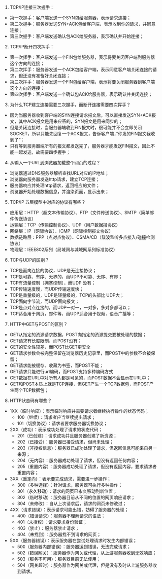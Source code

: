 1. TCP/IP连接三次握手：   
- 第一次握手：客户端发送一个SYN包给服务器，表示请求连接；
- 第二次握手：服务器发送SYN+ACK包给客户端，表示收到你的请求，并同意连接；
- 第三次握手：客户端发送确认包ACK给服务器，表示确认并开始连接；

2. TCP/IP断开四次挥手：
- 第一次挥手：客户端发送一个FIN包给服务器，表示将要关闭客户端到服务器这个方向的连接；
- 第二次挥手：服务器发送一个ACK包给客户端，表示同意客户端关闭连接的请求，但还没有准备好关闭连接；
- 第三次挥手：服务器发送一个FIN包给客户端，表示将要关闭服务器到客户端这个方向的连接；
- 第四次挥手：客户端发送一个确认包ACK给服务器，表示确认并关闭连接；

3. 为什么TCP建立连接需要三次握手，而断开连接需要四次挥手？
- 因为当服务器收到客户端的SYN连接请求报文后，可以直接发送SYN+ACK报文，其中ACK报文是用来应答的，SYN报文是用来同步的；
- 但是关闭连接时，当服务器端收到FIN报文时，很可能并不会立即关闭SOCKET，所以只能先回复一个ACK报文，告诉客户端，”你发的FIN报文我收到了”；
- 只有等到服务器端所有的报文都发送完了，服务器才能发送FIN报文，因此不能一起发送，故需要四步握手；

4. 从输入一个URL到浏览器加载整个网页的过程？
- 浏览器通过DNS服务器解析查找URL对应的IP地址；
- 浏览器向服务器发送http请求，建立TCP连接；
- 服务器响应并处理http请求，返回相应的文件；
- 浏览器开始处理数据信息，并渲染页面，显示出来；

5. TCP/IP 五层模型中对应的协议有哪些？
- 应用层：HTTP（超文本传输协议）、FTP（文件传送协议）、SMTP（简单邮件传送协议）
- 运输层：TCP（传输控制协议）、UDP（用户数据报协议）
- 网络层：IP（网际协议）、ICMP（网际控制报文协议）
- 数据链路层：PPP（点对点协议）、CSMA/CD（载波监听多点接入/碰撞检测协议）
- 物理层：IEEE802系列（局域网与城域网系列标准协议）

6. TCP与UDP的区别？
- TCP是面向连接的协议，UDP是无连接协议；
- TCP是可靠、有序、无界的，而UDP不可靠、无序、有界；
- TCP有流量控制（拥塞控制），而UDP 没有；
- TCP传输速度慢，而UDP传输速度快；
- TCP是重量级的，UDP是轻量级的，TCP的头部比 UDP大；
- TCP面向字节流，而UDP面向报文；
- TCP是点对点连接的，而UDP一对一，一对多，多对多都可以；
- TCP适合用于网页，邮件等，而UDP适合用于视频，语音广播等；

7. HTTP中GET与POST的区别？
- GET从指定的资源请求数据，POST向指定的资源提交要被处理的数据；
- GET请求有长度限制，而POST没有；
- GET的安全性较差，而POST比GET更安全
- GET请求参数会被完整保留在浏览器历史记录里，而POST中的参数不会被保留；
- GET请求能被缓存、收藏为书签，而POST不能；
- GET请求只能进行url编码，而POST支持多种编码方式
- GET数据在URL中对所有人都是可见的，而POST数据不会显示在URL中；
- GET和POST本质上就是TCP连接，但GET产生一个TCP数据包，而POST产生两个TCP数据包；

8. HTTP状态码有哪些？
- 1XX（临时响应）：表示临时响应并需要请求者继续执行操作的状态代码；
  - 100（继续）：请求者应当继续提出请求；
  - 101（切换协议）：请求者要求服务器切换协议；
- 2XX（成功）：表示成功处理了请求的状态代码；
  - 201（已创建）：请求成功并且服务器创建了新资源；
  - 202（已接受）：服务器已接受请求，但尚未处理；
  - 203（非授权信息）：服务器已成功处理了请求，但返回信息可能来自另一来源；
  - 204（无内容）：服务器成功处理了请求，但没有返回任何内容；
  - 205（重置内容）：服务器成功处理了请求，但没有返回内容，要求请求者重置内容；
- 3XX（重定向）：表示要完成请求，需要进一步操作；
  - 300（多种选择）：针对请求，服务器可执行多种操作；
  - 301（永久移动）：请求的网页已永久移动到新位置；
  - 302（临时移动）：服务器目前从不同的位置的网页响应请求；
  - 304（未修改）：自从上次请求后，请求的网页未修改过；
- 4XX（请求错误）：表示请求可能出错，妨碍了服务器的处理；
  - 400（错误请求）：服务器不理解请求的语法；
  - 401（未授权）：请求要求身份验证；
  - 403（禁止）：服务器禁止请求；
  - 404（未找到）：服务器找不到请求的网页；
- 5XX（服务器错误）：表示服务器在尝试处理请求时发生内部错误；
  - 500（服务器内部错误）：服务器运到错误，无法完成请求；
  - 502（错误网关）：服务器作为网关或代理，从上游服务器收到无效响应；
  - 503（服务不可用）：服务器目前无法使用；
  - 504（网关超时）：服务器作为网关或代理，但是没有及时从上游服务器收到请求。
